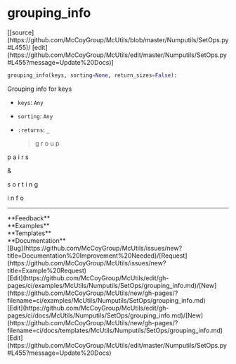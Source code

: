 # <a id="McUtils.Numputils.SetOps.grouping_info">grouping_info</a>
<div class="docs-source-link" markdown="1">
[[source](https://github.com/McCoyGroup/McUtils/blob/master/Numputils/SetOps.py#L455)/
[edit](https://github.com/McCoyGroup/McUtils/edit/master/Numputils/SetOps.py#L455?message=Update%20Docs)]
</div>

```python
grouping_info(keys, sorting=None, return_sizes=False): 
```
Grouping info for keys
  - `keys`: `Any`
    > 
  - `sorting`: `Any`
    > 
  - `:returns`: `_`
    > g
r
o
u
p
 
p
a
i
r
s
 
&
 
s
o
r
t
i
n
g
 
i
n
f
o











---


<div markdown="1" class="text-secondary">
<div class="container">
  <div class="row">
   <div class="col" markdown="1">
**Feedback**   
</div>
   <div class="col" markdown="1">
**Examples**   
</div>
   <div class="col" markdown="1">
**Templates**   
</div>
   <div class="col" markdown="1">
**Documentation**   
</div>
   <div class="col" markdown="1">
   
</div>
   <div class="col" markdown="1">
   
</div>
   <div class="col" markdown="1">
   
</div>
</div>
  <div class="row">
   <div class="col" markdown="1">
[Bug](https://github.com/McCoyGroup/McUtils/issues/new?title=Documentation%20Improvement%20Needed)/[Request](https://github.com/McCoyGroup/McUtils/issues/new?title=Example%20Request)   
</div>
   <div class="col" markdown="1">
[Edit](https://github.com/McCoyGroup/McUtils/edit/gh-pages/ci/examples/McUtils/Numputils/SetOps/grouping_info.md)/[New](https://github.com/McCoyGroup/McUtils/new/gh-pages/?filename=ci/examples/McUtils/Numputils/SetOps/grouping_info.md)   
</div>
   <div class="col" markdown="1">
[Edit](https://github.com/McCoyGroup/McUtils/edit/gh-pages/ci/docs/McUtils/Numputils/SetOps/grouping_info.md)/[New](https://github.com/McCoyGroup/McUtils/new/gh-pages/?filename=ci/docs/templates/McUtils/Numputils/SetOps/grouping_info.md)   
</div>
   <div class="col" markdown="1">
[Edit](https://github.com/McCoyGroup/McUtils/edit/master/Numputils/SetOps.py#L455?message=Update%20Docs)   
</div>
   <div class="col" markdown="1">
   
</div>
   <div class="col" markdown="1">
   
</div>
   <div class="col" markdown="1">
   
</div>
</div>
</div>
</div>